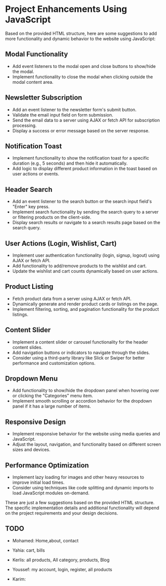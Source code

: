 # Project Enhancements Using JavaScript

Based on the provided HTML structure, here are some suggestions to add more functionality and dynamic behavior to the website using JavaScript:

## Modal Functionality

- Add event listeners to the modal open and close buttons to show/hide the modal.
- Implement functionality to close the modal when clicking outside the modal content area.

## Newsletter Subscription

- Add an event listener to the newsletter form's submit button.
- Validate the email input field on form submission.
- Send the email data to a server using AJAX or fetch API for subscription processing.
- Display a success or error message based on the server response.

## Notification Toast

- Implement functionality to show the notification toast for a specific duration (e.g., 5 seconds) and then hide it automatically.
- Add logic to display different product information in the toast based on user actions or events.

## Header Search

- Add an event listener to the search button or the search input field's "Enter" key press.
- Implement search functionality by sending the search query to a server or filtering products on the client-side.
- Display search results or navigate to a search results page based on the search query.

## User Actions (Login, Wishlist, Cart)

- Implement user authentication functionality (login, signup, logout) using AJAX or fetch API.
- Add functionality to add/remove products to the wishlist and cart.
- Update the wishlist and cart counts dynamically based on user actions.

## Product Listing

- Fetch product data from a server using AJAX or fetch API.
- Dynamically generate and render product cards or listings on the page.
- Implement filtering, sorting, and pagination functionality for the product listings.

## Content Slider

- Implement a content slider or carousel functionality for the header content slides.
- Add navigation buttons or indicators to navigate through the slides.
- Consider using a third-party library like Slick or Swiper for better performance and customization options.

## Dropdown Menu

- Add functionality to show/hide the dropdown panel when hovering over or clicking the "Categories" menu item.
- Implement smooth scrolling or accordion behavior for the dropdown panel if it has a large number of items.

## Responsive Design

- Implement responsive behavior for the website using media queries and JavaScript.
- Adjust the layout, navigation, and functionality based on different screen sizes and devices.

## Performance Optimization

- Implement lazy loading for images and other heavy resources to improve initial load times.
- Consider using techniques like code splitting and dynamic imports to load JavaScript modules on-demand.

These are just a few suggestions based on the provided HTML structure. The specific implementation details and additional functionality will depend on the project requirements and your design decisions.

## TODO

- Mohamed: Home,about, contact

- Yahia: cart, bills

- Kerlis: all products, All category, products, Blog

- Youssef: my account, login, register, all products

- Karim:
